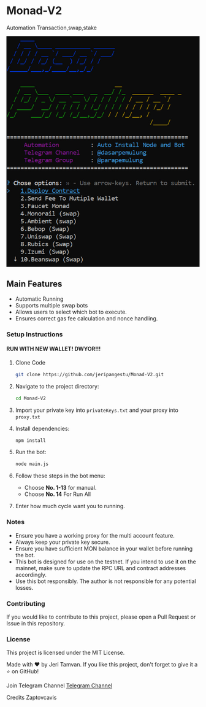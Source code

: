 # Monad-V2
Automation Transaction,swap,stake


![Tampilan Bot](image1.jpg)

## Main Features

- Automatic Running
- Supports multiple swap bots
- Allows users to select which bot to execute.
- Ensures correct gas fee calculation and nonce handling.

### Setup Instructions

#### RUN WITH NEW WALLET! DWYOR!!!

1. Clone Code
   ```sh
   git clone https://github.com/jeripangestu/Monad-V2.git
   ```
2. Navigate to the project directory:
   ```sh
   cd Monad-V2
   ```
3. Import your private key into `privateKeys.txt` and your proxy into `proxy.txt`
4. Install dependencies:
   ```sh
   npm install
   ```
5. Run the bot:
   ```sh
   node main.js
   ```
6. Follow these steps in the bot menu:
   - Choose **No. 1-13** for manual.
   - Choose **No. 14** For Run All


7. Enter how much cycle want you to running.

### Notes
- Ensure you have a working proxy for the multi account feature.
- Always keep your private key secure.
- Ensure you have sufficient MON balance in your wallet before running the bot.
- This bot is designed for use on the testnet. If you intend to use it on the mainnet, make sure to update the RPC URL and contract addresses accordingly.
- Use this bot responsibly. The author is not responsible for any potential losses.

### Contributing
If you would like to contribute to this project, please open a Pull Request or Issue in this repository.

### License
This project is licensed under the MIT License.

Made with ❤️ by Jeri Tamvan. If you like this project, don't forget to give it a ⭐ on GitHub!

Join Telegram Channel
[Telegram Channel](https://t.me/diskusiparapemulung)

Credits Zaptovcavis
